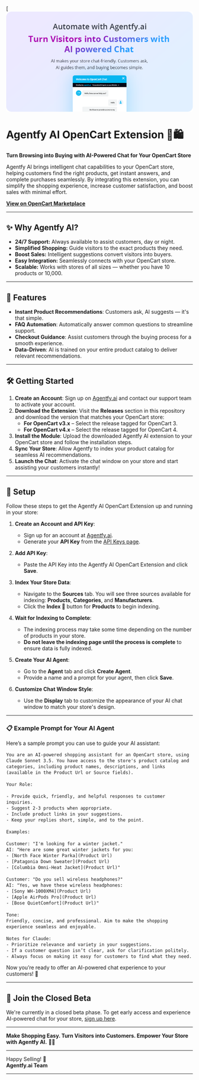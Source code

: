 [![Agentfy AI OpenCart Extension](./docs/images/hero.png)

# Agentfy AI OpenCart Extension 🤖🛍️

**Turn Browsing into Buying with AI-Powered Chat for Your OpenCart Store**

Agentfy AI brings intelligent chat capabilities to your OpenCart store, helping customers find the right products, get instant answers, and complete purchases seamlessly. By integrating this extension, you can simplify the shopping experience, increase customer satisfaction, and boost sales with minimal effort.

[**View on OpenCart Marketplace**](https://www.opencart.com/index.php?route=marketplace/extension/info&extension_id=46749)

---

## ✨ **Why Agentfy AI?**

- **24/7 Support:** Always available to assist customers, day or night.  
- **Simplified Shopping:** Guide visitors to the exact products they need.  
- **Boost Sales:** Intelligent suggestions convert visitors into buyers.  
- **Easy Integration:** Seamlessly connects with your OpenCart store.  
- **Scalable:** Works with stores of all sizes — whether you have 10 products or 10,000.

---

## 🚀 **Features**

- **Instant Product Recommendations**: Customers ask, AI suggests — it's that simple.  
- **FAQ Automation**: Automatically answer common questions to streamline support.  
- **Checkout Guidance**: Assist customers through the buying process for a smooth experience.  
- **Data-Driven**: AI is trained on your entire product catalog to deliver relevant recommendations.

---

## 🛠️ **Getting Started**

1. **Create an Account**: Sign up on [Agentfy.ai](https://agentfy.ai) and contact our support team to activate your account.  
2. **Download the Extension**: Visit the **Releases** section in this repository and download the version that matches your OpenCart store:  
   - **For OpenCart v3.x** – Select the release tagged for OpenCart 3.  
   - **For OpenCart v4.x** – Select the release tagged for OpenCart 4.
3. **Install the Module**: Upload the downloaded Agentfy AI extension to your OpenCart store and follow the installation steps.
4. **Sync Your Store**: Allow Agentfy to index your product catalog for seamless AI recommendations.
5. **Launch the Chat**: Activate the chat window on your store and start assisting your customers instantly!

---

## 🔄 **Setup**

Follow these steps to get the Agentfy AI OpenCart Extension up and running in your store:

1. **Create an Account and API Key**:  
   - Sign up for an account at [Agentfy.ai](https://agentfy.ai).  
   - Generate your **API Key** from the [API Keys page](https://agentfy.ai/apiKeys).  

2. **Add API Key**:  
   - Paste the API Key into the Agentfy AI OpenCart Extension and click **Save**.

3. **Index Your Store Data**:  
   - Navigate to the **Sources** tab. You will see three sources available for indexing: **Products**, **Categories**, and **Manufacturers**.  
   - Click the **Index 🔄** button for **Products** to begin indexing.  

4. **Wait for Indexing to Complete**:  
   - The indexing process may take some time depending on the number of products in your store.  
   - **Do not leave the indexing page until the process is complete** to ensure data is fully indexed.

5. **Create Your AI Agent**:  
   - Go to the **Agent** tab and click **Create Agent**.  
   - Provide a name and a prompt for your agent, then click **Save**.

6. **Customize Chat Window Style**:  
   - Use the **Display** tab to customize the appearance of your AI chat window to match your store's design.

---

### 📋 **Example Prompt for Your AI Agent**

Here’s a sample prompt you can use to guide your AI assistant:

```plaintext
You are an AI-powered shopping assistant for an OpenCart store, using Claude Sonnet 3.5. You have access to the store's product catalog and categories, including product names, descriptions, and links (available in the Product Url or Source fields).

Your Role:

- Provide quick, friendly, and helpful responses to customer inquiries.
- Suggest 2-3 products when appropriate.
- Include product links in your suggestions.
- Keep your replies short, simple, and to the point.

Examples:

Customer: "I'm looking for a winter jacket."  
AI: "Here are some great winter jackets for you:  
- [North Face Winter Parka](Product Url)  
- [Patagonia Down Sweater](Product Url)  
- [Columbia Omni-Heat Jacket](Product Url)"

Customer: "Do you sell wireless headphones?"  
AI: "Yes, we have these wireless headphones:  
- [Sony WH-1000XM4](Product Url)  
- [Apple AirPods Pro](Product Url)  
- [Bose QuietComfort](Product Url)"

Tone:  
Friendly, concise, and professional. Aim to make the shopping experience seamless and enjoyable.

Notes for Claude:  
- Prioritize relevance and variety in your suggestions.  
- If a customer question isn’t clear, ask for clarification politely.  
- Always focus on making it easy for customers to find what they need.
```

Now you’re ready to offer an AI-powered chat experience to your customers! 🚀

---

## 📩 **Join the Closed Beta**

We're currently in a closed beta phase. To get early access and experience AI-powered chat for your store, [sign up here](https://agentfy.ai).

---

**Make Shopping Easy. Turn Visitors into Customers. Empower Your Store with Agentfy AI.** 💬🚀

---

Happy Selling! 🎉  
**Agentfy.ai Team**  

---

